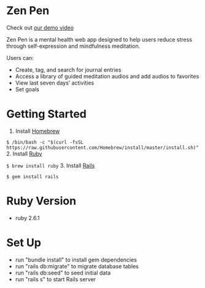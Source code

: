 # Zen Pen
Check out [our demo video](https://www.youtube.com/watch?v=2fVkiududa8)

Zen Pen is a mental health web app designed to help users reduce stress through self-expression and mindfulness meditation. 

Users can:
- Create, tag, and search for journal entries
- Access a library of guided meditation audios and add audios to favorites
- View last seven days’ activities
- Set goals


# Getting Started

1. Install [Homebrew](https://brew.sh/)

  `$ /bin/bash -c "$(curl -fsSL https://raw.githubusercontent.com/Homebrew/install/master/install.sh)"`
2. Install [Ruby](https://www.ruby-lang.org/en/)

  `$ brew install ruby` 
3. Install [Rails](https://rubyonrails.org/)

`$ gem install rails`


# Ruby Version
- ruby 2.6.1

# Set Up
- run "bundle install" to install gem dependencies
- run "rails db:migrate" to migrate database tables
- run "rails db:seed" to seed initial data
- run "rails s" to start Rails server
